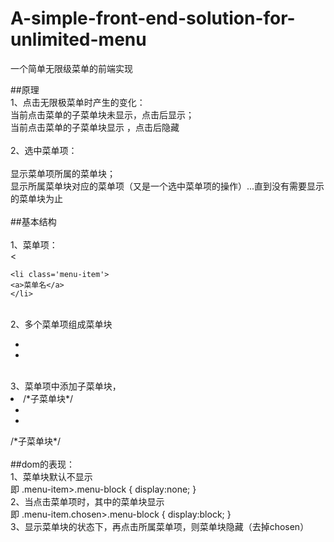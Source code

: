 # A-simple-front-end-solution-for-unlimited-menu
一个简单无限级菜单的前端实现 


##原理
<br>
1、点击无限极菜单时产生的变化：<br>
当前点击菜单的子菜单块未显示，点击后显示；<br>
当前点击菜单的子菜单块显示 ，点击后隐藏<br>
<br>
2、选中菜单项：<br><br>
显示菜单项所属的菜单块；<br>
显示所属菜单块对应的菜单项（又是一个选中菜单项的操作）...直到没有需要显示的菜单块为止<br>
<br>
##基本结构
<br><br>
1、菜单项：<br><
``` 
<li class='menu-item'>
<a>菜单名</a>
</li>
``` 
<br>
2、多个菜单项组成菜单块<br>
<ul class='menu-block'>
 <li  class='menu-item'><a/></li>
 <li  class='menu-item'><a/></li>
</ul>
<br>
3、菜单项中添加子菜单块，<br>
<li class='menu-item'>
<a/>
/*子菜单块*/
<ul class='menu-block'>
 <li  class='menu-item'/><a/>
 <li  class='menu-item'/><a/>
</ul>
/*子菜单块*/
</li>
<br>
##dom的表现：
<br>
1、菜单块默认不显示<br>
即
.menu-item>.menu-block
{
display:none;
}
<br>
2、当点击菜单项时，其中的菜单块显示<br>
即 
.menu-item.chosen>.menu-block
{
display:block;
}
<br>
3、显示菜单块的状态下，再点击所属菜单项，则菜单块隐藏（去掉chosen）


 
